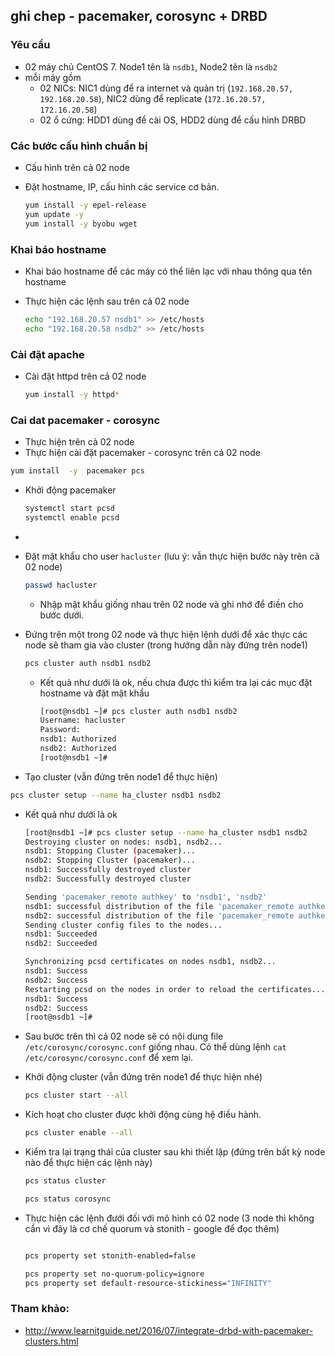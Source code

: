 ## ghi chep - pacemaker, corosync + DRBD

### Yêu cầu 
- 02 máy chủ CentOS 7. Node1 tên là `nsdb1`, Node2 tên là `nsdb2`
- mỗi máy gồm
  - 02 NICs: NIC1 dùng để ra internet và quản trị (`192.168.20.57, 192.168.20.58`), NIC2 dùng để replicate (`172.16.20.57, 172.16.20.58`) 
  - 02 ổ cứng: HDD1 dùng để cài OS,  HDD2 dùng để cấu hình DRBD
  
### Các bước cấu hình chuẩn bị
- Cấu hình trên cả 02 node 
- Đặt hostname, IP, cấu hình các service cơ bản.

  ```sh
  yum install -y epel-release 
  yum update -y
  yum install -y byobu wget 
  ```

### Khai báo hostname 
- Khai báo hostname để các máy có thể liên lạc với nhau thông qua tên hostname
- Thực hiện các lệnh sau trên cả 02 node 

  ```sh
  echo "192.168.20.57 nsdb1" >> /etc/hosts
  echo "192.168.20.58 nsdb2" >> /etc/hosts
  ```

### Cài đặt apache 

- Cài đặt httpd trên cả 02 node 

  ```sh
  yum install -y httpd*
  ```

### Cai dat pacemaker - corosync

- Thực hiện trên cả 02 node 
- Thực hiện cài đặt pacemaker - corosync trên cả 02 node 

```sh
yum install  -y  pacemaker pcs
```

- Khởi động pacemaker
  ```sh
  systemctl start pcsd 
  systemctl enable pcsd
  ```

- 


- Đặt mật khẩu cho user `hacluster` (lưu ý: vẫn thực hiện bước này trên cả 02 node)
  ```sh
  passwd hacluster
  ```
  - Nhập mật khẩu giống nhau trên 02 node và ghi nhớ để điền cho bước dưới.
  
- Đứng trên một trong 02 node và thực hiện lệnh dưới để xác thực các node sẽ tham gia vào cluster (trong hướng dẫn này đứng trên node1)

  ```sh
  pcs cluster auth nsdb1 nsdb2
  ```
  - Kết quả như dưới là ok, nếu chưa được thì kiểm tra lại các mục đặt hostname và đặt mật khẩu 
    ```sh
    [root@nsdb1 ~]# pcs cluster auth nsdb1 nsdb2
    Username: hacluster
    Password:
    nsdb1: Authorized
    nsdb2: Authorized
    [root@nsdb1 ~]#
    ```

-  Tạo cluster (vẫn đứng trên node1 để thực hiện)
  ```sh
  pcs cluster setup --name ha_cluster nsdb1 nsdb2
  ```
  - Kết quả như dưới là ok
    ```sh
    [root@nsdb1 ~]# pcs cluster setup --name ha_cluster nsdb1 nsdb2
    Destroying cluster on nodes: nsdb1, nsdb2...
    nsdb1: Stopping Cluster (pacemaker)...
    nsdb2: Stopping Cluster (pacemaker)...
    nsdb1: Successfully destroyed cluster
    nsdb2: Successfully destroyed cluster

    Sending 'pacemaker_remote authkey' to 'nsdb1', 'nsdb2'
    nsdb1: successful distribution of the file 'pacemaker_remote authkey'
    nsdb2: successful distribution of the file 'pacemaker_remote authkey'
    Sending cluster config files to the nodes...
    nsdb1: Succeeded
    nsdb2: Succeeded

    Synchronizing pcsd certificates on nodes nsdb1, nsdb2...
    nsdb1: Success
    nsdb2: Success
    Restarting pcsd on the nodes in order to reload the certificates...
    nsdb1: Success
    nsdb2: Success
    [root@nsdb1 ~]#
    ```

- Sau bước trên thì cả 02 node sẽ có nội dung file `/etc/corosync/corosync.conf` giống nhau. Có thể dùng lệnh `cat /etc/corosync/corosync.conf` để xem lại.

- Khởi động cluster (vẫn đứng trên node1 để thực hiện nhé)

  ```sh
  pcs cluster start --all 
  ```
  
- Kích hoạt cho cluster được khởi động cùng hệ điều hành.
  ```sh
  pcs cluster enable --all 
  ```

- Kiểm tra lại trạng thái của cluster sau khi thiết lập (đứng trên bất kỳ node nào để thực hiện các lệnh này)
  ```sh
  pcs status cluster 
  
  pcs status corosync
  ```
  
- Thực hiện các lệnh đưới đối với mô hình có 02 node (3 node thì không cần vì đây là cơ chế quorum và stonith - google để đọc thêm)
  ```sh
  
  pcs property set stonith-enabled=false
  
  pcs property set no-quorum-policy=ignore
  pcs property set default-resource-stickiness="INFINITY"
  ```
  
### Tham khảo:
- http://www.learnitguide.net/2016/07/integrate-drbd-with-pacemaker-clusters.html

